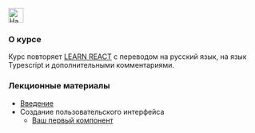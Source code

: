     
<a href="https://altmanea.ru"><img
    width="30"
    height="30"
    src="https://img.icons8.com/ios/50/home--v1.png"
    alt="Начальная страница"
/></a>

### О курсе

Курс повторяет [LEARN REACT](https://react.dev/learn) c переводом на русский язык, на язык Typescript и дополнительными комментариями.

### Лекционные материалы

- [Введение](intro)
- Создание пользовательского интерфейса
    - [Ваш первый компонент](ui/first)
